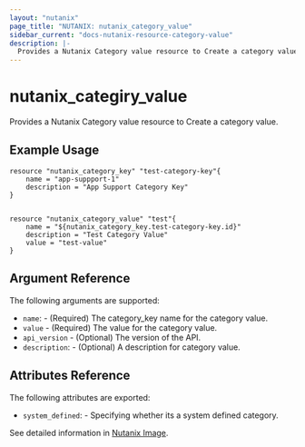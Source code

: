 ```yaml
---
layout: "nutanix"
page_title: "NUTANIX: nutanix_category_value"
sidebar_current: "docs-nutanix-resource-category-value"
description: |-
  Provides a Nutanix Category value resource to Create a category value.
---
```


# nutanix_categiry_value

Provides a Nutanix Category value resource to Create a category value.

## Example Usage

```hcl
resource "nutanix_category_key" "test-category-key"{
    name = "app-suppport-1"
    description = "App Support Category Key"
}


resource "nutanix_category_value" "test"{
    name = "${nutanix_category_key.test-category-key.id}"
    description = "Test Category Value"
    value = "test-value"
}
```

## Argument Reference

The following arguments are supported:

* `name`: - (Required) The category_key name for the category value.
* `value` - (Required) The value for the category value. 
* `api_version` - (Optional) The version of the API.
* `description`: - (Optional) A description for category value.

## Attributes Reference

The following attributes are exported:

* `system_defined`: - Specifying whether its a system defined category.

See detailed information in [Nutanix Image](http://developer.nutanix.com/reference/prism_central/v3/#category).